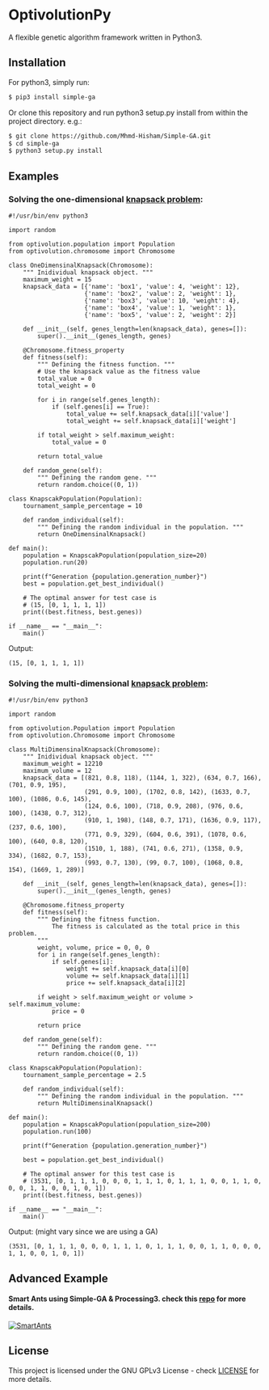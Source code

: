 # OptivolutionPy
A flexible genetic algorithm framework written in Python3.

## Installation

For python3, simply run:
```sh
$ pip3 install simple-ga

```

Or clone this repository and run python3 setup.py install from within the project directory. e.g.:
```sh
$ git clone https://github.com/Mhmd-Hisham/Simple-GA.git
$ cd simple-ga
$ python3 setup.py install
```

## Examples
### Solving the one-dimensional [knapsack problem](http://en.wikipedia.org/wiki/Knapsack_problem):

```python3
#!/usr/bin/env python3

import random

from optivolution.population import Population
from optivolution.chromosome import Chromosome

class OneDimensinalKnapsack(Chromosome):
    """ Inidividual knapsack object. """
    maximum_weight = 15
    knapsack_data = [{'name': 'box1', 'value': 4, 'weight': 12},
                     {'name': 'box2', 'value': 2, 'weight': 1},
                     {'name': 'box3', 'value': 10, 'weight': 4},
                     {'name': 'box4', 'value': 1, 'weight': 1},
                     {'name': 'box5', 'value': 2, 'weight': 2}]
    
    def __init__(self, genes_length=len(knapsack_data), genes=[]):
        super().__init__(genes_length, genes)
    
    @Chromosome.fitness_property
    def fitness(self):        
        """ Defining the fitness function. """
        # Use the knapsack value as the fitness value
        total_value = 0
        total_weight = 0
        
        for i in range(self.genes_length):
            if (self.genes[i] == True):
                total_value += self.knapsack_data[i]['value']
                total_weight += self.knapsack_data[i]['weight']
        
        if total_weight > self.maximum_weight:
            total_value = 0
        
        return total_value
    
    def random_gene(self):
        """ Defining the random gene. """
        return random.choice((0, 1))

class KnapscakPopulation(Population):
    tournament_sample_percentage = 10

    def random_individual(self):
        """ Defining the random individual in the population. """
        return OneDimensinalKnapsack()

def main():
    population = KnapscakPopulation(population_size=20)    
    population.run(20)
    
    print(f"Generation {population.generation_number}")
    best = population.get_best_individual()

    # The optimal answer for test case is
    # (15, [0, 1, 1, 1, 1])
    print((best.fitness, best.genes))

if __name__ == "__main__":
    main()
```

Output:
```
(15, [0, 1, 1, 1, 1])
```

### Solving the multi-dimensional [knapsack problem](https://en.wikipedia.org/wiki/Knapsack_problem#Multi-dimensional_knapsack_problem):

```python3
#!/usr/bin/env python3

import random

from optivolution.Population import Population
from optivolution.Chromosome import Chromosome

class MultiDimensinalKnapsack(Chromosome):
    """ Inidividual knapsack object. """
    maximum_weight = 12210
    maximum_volume = 12
    knapsack_data = [(821, 0.8, 118), (1144, 1, 322), (634, 0.7, 166), (701, 0.9, 195),
                     (291, 0.9, 100), (1702, 0.8, 142), (1633, 0.7, 100), (1086, 0.6, 145),
                     (124, 0.6, 100), (718, 0.9, 208), (976, 0.6, 100), (1438, 0.7, 312),
                     (910, 1, 198), (148, 0.7, 171), (1636, 0.9, 117), (237, 0.6, 100),
                     (771, 0.9, 329), (604, 0.6, 391), (1078, 0.6, 100), (640, 0.8, 120),
                     (1510, 1, 188), (741, 0.6, 271), (1358, 0.9, 334), (1682, 0.7, 153),
                     (993, 0.7, 130), (99, 0.7, 100), (1068, 0.8, 154), (1669, 1, 289)]    

    def __init__(self, genes_length=len(knapsack_data), genes=[]):
        super().__init__(genes_length, genes)
    
    @Chromosome.fitness_property
    def fitness(self):
        """ Defining the fitness function.
            The fitness is calculated as the total price in this problem.
        """
        weight, volume, price = 0, 0, 0
        for i in range(self.genes_length):
            if self.genes[i]:
                weight += self.knapsack_data[i][0]
                volume += self.knapsack_data[i][1]
                price += self.knapsack_data[i][2]

        if weight > self.maximum_weight or volume > self.maximum_volume:
            price = 0

        return price

    def random_gene(self):
        """ Defining the random gene. """
        return random.choice((0, 1))

class KnapscakPopulation(Population):
    tournament_sample_percentage = 2.5

    def random_individual(self):
        """ Defining the random individual in the population. """
        return MultiDimensinalKnapsack()

def main():
    population = KnapscakPopulation(population_size=200)    
    population.run(100)
    
    print(f"Generation {population.generation_number}")
    
    best = population.get_best_individual()
    
    # The optimal answer for this test case is
    # (3531, [0, 1, 1, 1, 0, 0, 0, 1, 1, 1, 0, 1, 1, 1, 0, 0, 1, 1, 0, 0, 0, 1, 1, 0, 0, 1, 0, 1])
    print((best.fitness, best.genes))

if __name__ == "__main__":
    main()
```

Output: (might vary since we are using a GA)
```
(3531, [0, 1, 1, 1, 0, 0, 0, 1, 1, 1, 0, 1, 1, 1, 0, 0, 1, 1, 0, 0, 0, 1, 1, 0, 0, 1, 0, 1])
```

## Advanced Example
#### Smart Ants using Simple-GA & Processing3. check this [repo](https://github.com/Mhmd-Hisham/SmartAntsGA) for more details.


[![SmartAnts](http://img.youtube.com/vi/f1ZrNOkd1Zw/0.jpg)](http://www.youtube.com/watch?v=f1ZrNOkd1Zw "Smart Ants Using Simple-GA in Processing3")


## License

This project is licensed under the GNU GPLv3 License - check [LICENSE](LICENSE) for more details.
